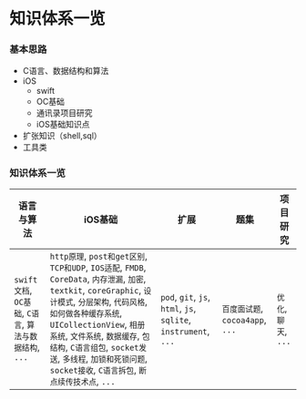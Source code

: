 # 知识体系一览

### 基本思路
* C语言、数据结构和算法
* iOS
  * swift
  * OC基础
  * 通讯录项目研究
  * iOS基础知识点
* 扩张知识（shell,sql）
* 工具类


### 知识体系一览

| 语言与算法 | iOS基础 | 扩展 | 题集 | 项目研究
| -------- | ------ |------ | ------ |--------
| `swift文档`, `OC基础`, `C语言`, `算法与数据结构`, `...`| `http原理`, `post和get区别`, `TCP和UDP`,  `IOS适配`, `FMDB`, `CoreData`, `内存泄漏`, `加密`, `textkit`, `coreGraphic`, `设计模式`, `分层架构`, `代码风格`, `如何做各种缓存系统`, `UICollectionView`, `相册系统`, `文件系统`, `数据缓存`, `包结构`, `C语言组包`, `socket发送`, `多线程`, `加锁和死锁问题`, `socket接收`, `C语言拆包`, `断点续传技术点`, `...`| `pod`, `git`, `js`, `html`, `js`, `sqlite`, `instrument`, `...` | `百度面试题`, `cocoa4app`, `...` | `优化`, `聊天`, `...`
